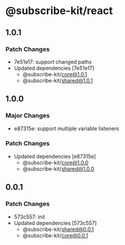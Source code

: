 # @subscribe-kit/react

## 1.0.1

### Patch Changes

- 7e51e17: support changed paths
- Updated dependencies [7e51e17]
  - @subscribe-kit/core@1.0.1
  - @subscribe-kit/shared@1.0.1

## 1.0.0

### Major Changes

- e87315e: support multiple variable listeners

### Patch Changes

- Updated dependencies [e87315e]
  - @subscribe-kit/core@1.0.0
  - @subscribe-kit/shared@1.0.0

## 0.0.1

### Patch Changes

- 573c557: init
- Updated dependencies [573c557]
  - @subscribe-kit/shared@0.0.1
  - @subscribe-kit/core@0.0.1
